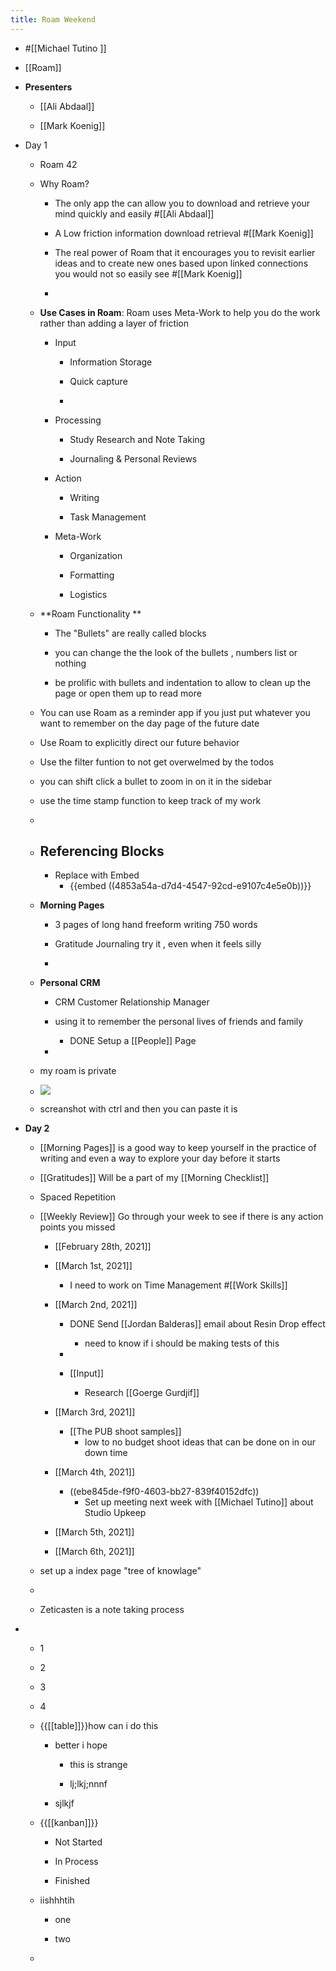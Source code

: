 ```yaml
---
title: Roam Weekend
---
```


- #[[Michael Tutino ]] 

- [[Roam]]

- **Presenters** 
	 - [[Ali Abdaal]]

	 - [[Mark Koenig]]

- Day 1
	 - Roam 42

	 - Why Roam?
		 - The only app the can allow you to download and retrieve  your mind quickly and easily
#[[Ali Abdaal]] 

		 - A Low friction information download retrieval
#[[Mark Koenig]]

		 - The real power of Roam that it encourages you to revisit earlier ideas and to create new ones based upon linked connections you would not so easily see
#[[Mark Koenig]]

		 - 

	 - **Use Cases in Roam**: Roam uses Meta-Work to help you do the work rather than adding a layer of friction
		 - Input
			 - Information Storage 

			 - Quick capture

			 - 

		 - Processing
			 - Study Research and Note Taking 

			 - Journaling & Personal Reviews

		 - Action
			 - Writing 

			 - Task Management 

		 - Meta-Work
			 - Organization

			 - Formatting 

			 - Logistics 

	 - **Roam Functionality **
		 - The "Bullets" are really called blocks

		 - you can change the the look of the bullets , numbers list or nothing

		 - be prolific with bullets and indentation to allow to clean up the page 
or open them up to read more

	 - You can use Roam as a reminder app if you just put whatever you want to remember on the day page of the future date

	 - Use Roam to explicitly direct our future behavior 

	 - Use the filter funtion to not get overwelmed by the todos

	 - you can shift click a bullet to zoom in on it in the sidebar

	 - use the time stamp function to keep track of my work

	 - 

	 - Referencing Blocks
		 - 

		 - Replace with Embed
			 - {{embed  ((4853a54a-d7d4-4547-92cd-e9107c4e5e0b))}}

	 - **Morning Pages**
		 - 3 pages of long hand freeform writing  750 words

		 - Gratitude Journaling try it , even when it feels silly 

		 - 

	 - **Personal CRM**
		 - CRM Customer Relationship Manager 

		 - using it to remember the personal lives of friends and family
			 - DONE Setup a [[People]] Page

		 - 

	 - my roam is private 

	 - ![](https://firebasestorage.googleapis.com/v0/b/firescript-577a2.appspot.com/o/imgs%2Fapp%2FJosiahs%2F-5pxrJUcbG.jpg?alt=media&token=1ddf6bab-1dcc-407c-a7a5-6af1e93b7383)

	 - screanshot with ctrl and then you can paste it is 

- **Day 2**
	 - [[Morning Pages]] is a good way to keep yourself in the practice of writing and even a way to explore your day before it starts

	 - [[Gratitudes]] Will be a part of my [[Morning Checklist]]

	 - Spaced Repetition 

	 - [[Weekly Review]] Go through your week to see if there is any action points you missed
		 - [[February 28th, 2021]]

		 - [[March 1st, 2021]]
			 - I need to work on Time Management 
#[[Work Skills]]

		 - [[March 2nd, 2021]]
			 - DONE Send [[Jordan Balderas]] email about Resin Drop effect
				 - need to know if i should be making tests of this 

			 - 

			 - [[Input]]
				 - Research [[Goerge Gurdjif]]

		 - [[March 3rd, 2021]]
			 - [[The PUB shoot samples]]
				 - low to no budget shoot ideas that can be done on in our down time 

		 - [[March 4th, 2021]]
			 - ((ebe845de-f9f0-4603-bb27-839f40152dfc))
				 - Set up meeting next week with [[Michael Tutino]] about Studio Upkeep

		 - [[March 5th, 2021]]

		 - [[March 6th, 2021]]

	 - set up a index page "tree of knowlage"

	 - 

	 - Zeticasten is a note taking process

- 
	 - 1

	 - 2

	 - 3

	 - 4

	 - {{[[table]]}}how can i do this
		 - better i hope
			 - this is strange 

			 - lj;lkj;nnnf

		 - sjlkjf

	 - {{[[kanban]]}}
		 - Not Started 

		 - In Process

		 - Finished 

	 - iishhhtih
		 - one 

		 - two

	 - 
